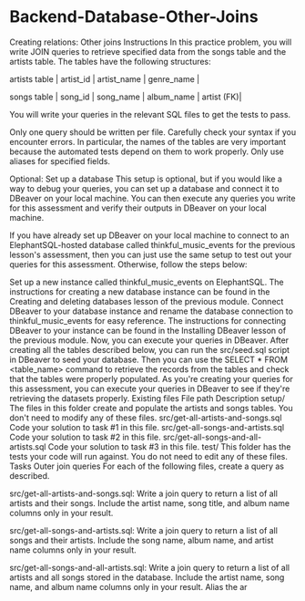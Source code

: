 # Backend-Database-Other-Joins

Creating relations: Other joins
Instructions
In this practice problem, you will write JOIN queries to retrieve specified data from the songs table and the artists table. The tables have the following structures:

artists table
| artist_id | artist_name | genre_name |

songs table
| song_id | song_name | album_name | artist (FK)|

You will write your queries in the relevant SQL files to get the tests to pass.

Only one query should be written per file. Carefully check your syntax if you encounter errors. In particular, the names of the tables are very important because the automated tests depend on them to work properly. Only use aliases for specified fields.

Optional: Set up a database
This setup is optional, but if you would like a way to debug your queries, you can set up a database and connect it to DBeaver on your local machine. You can then execute any queries you write for this assessment and verify their outputs in DBeaver on your local machine.

If you have already set up DBeaver on your local machine to connect to an ElephantSQL-hosted database called thinkful_music_events for the previous lesson's assessment, then you can just use the same setup to test out your queries for this assessment. Otherwise, follow the steps below:

Set up a new instance called thinkful_music_events on ElephantSQL. The instructions for creating a new database instance can be found in the Creating and deleting databases lesson of the previous module.
Connect DBeaver to your database instance and rename the database connection to thinkful_music_events for easy reference. The instructions for connecting DBeaver to your instance can be found in the Installing DBeaver lesson of the previous module.
Now, you can execute your queries in DBeaver.
After creating all the tables described below, you can run the src/seed.sql script in DBeaver to seed your database. Then you can use the SELECT * FROM <table_name> command to retrieve the records from the tables and check that the tables were properly populated. As you're creating your queries for this assessment, you can execute your queries in DBeaver to see if they're retrieving the datasets properly.
Existing files
File path	Description
setup/	The files in this folder create and populate the artists and songs tables. You don't need to modify any of these files.
src/get-all-artists-and-songs.sql	Code your solution to task #1 in this file.
src/get-all-songs-and-artists.sql	Code your solution to task #2 in this file.
src/get-all-songs-and-all-artists.sql	Code your solution to task #3 in this file.
test/	This folder has the tests your code will run against. You do not need to edit any of these files.
Tasks
Outer join queries
For each of the following files, create a query as described.

src/get-all-artists-and-songs.sql: Write a join query to return a list of all artists and their songs. Include the artist name, song title, and album name columns only in your result.

src/get-all-songs-and-artists.sql: Write a join query to return a list of all songs and their artists. Include the song name, album name, and artist name columns only in your result.

src/get-all-songs-and-all-artists.sql: Write a join query to return a list of all artists and all songs stored in the database. Include the artist name, song name, and album name columns only in your result. Alias the ar
